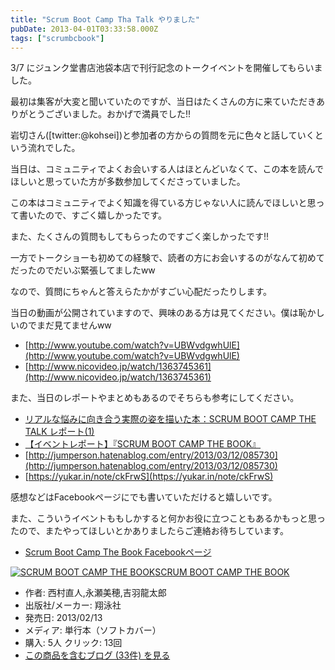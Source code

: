 ```yaml
---
title: "Scrum Boot Camp Tha Talk やりました"
pubDate: 2013-04-01T03:33:58.000Z
tags: ["scrumbcbook"]
---
```


3/7 にジュンク堂書店池袋本店で刊行記念のトークイベントを開催してもらいました。

最初は集客が大変と聞いていたのですが、当日はたくさんの方に来ていただきありがとうございました。おかげで満員でした!!

岩切さん([twitter:@kohsei])と参加者の方からの質問を元に色々と話していくという流れでした。

当日は、コミュニティでよくお会いする人はほとんどいなくて、この本を読んでほしいと思っていた方が多数参加してくださっていました。

この本はコミュニティでよく知識を得ている方じゃない人に読んでほしいと思って書いたので、すごく嬉しかったです。

また、たくさんの質問もしてもらったのですごく楽しかったです!!

一方でトークショーも初めての経験で、読者の方にお会いするのがなんて初めてだったのでだいぶ緊張してましたww

なので、質問にちゃんと答えらたかがすごい心配だったりします。

当日の動画が公開されていますので、興味のある方は見てください。僕は恥かしいのでまだ見てませんww

- [http://www.youtube.com/watch?v=UBWvdgwhUlE](http://www.youtube.com/watch?v=UBWvdgwhUlE)
- [http://www.nicovideo.jp/watch/1363745361](http://www.nicovideo.jp/watch/1363745361)

また、当日のレポートやまとめもあるのでそちらも参考にしてください。

- [リアルな悩みに向き合う実際の姿を描いた本：SCRUM BOOT CAMP THE TALK レポート(1)](http://www.manaslink.com/articles/10540)
- [【イベントレポート】『SCRUM BOOT CAMP THE BOOK』](http://www.shoeisha.co.jp/editors/detail/83)
- [http://jumperson.hatenablog.com/entry/2013/03/12/085730](http://jumperson.hatenablog.com/entry/2013/03/12/085730)
- [https://yukar.in/note/ckFrwS](https://yukar.in/note/ckFrwS)

感想などはFacebookページにでも書いていただけると嬉しいです。

また、こういうイベントももしかすると何かお役に立つこともあるかもっと思ったので、またやってほしいとかありましたらご連絡お待ちしています。

- [Scrum Boot Camp The Book Facebookページ](https://www.facebook.com/ScrumBootCampTheBook)

[![SCRUM BOOT CAMP THE BOOK](https://images-fe.ssl-images-amazon.com/images/I/51q3GMM3rjL._SL160_.jpg)](http://www.amazon.co.jp/exec/obidos/ASIN/4798129712/nawoto07-22/)[SCRUM BOOT CAMP THE BOOK](http://www.amazon.co.jp/exec/obidos/ASIN/4798129712/nawoto07-22/)

- 作者: 西村直人,永瀬美穂,吉羽龍太郎
- 出版社/メーカー: 翔泳社
- 発売日: 2013/02/13
- メディア: 単行本（ソフトカバー）
- 購入: 5人 クリック: 13回
- [この商品を含むブログ (33件) を見る](http://d.hatena.ne.jp/asin/4798129712/nawoto07-22)